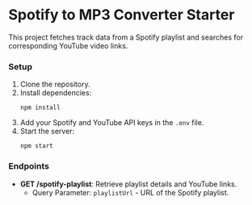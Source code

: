 
# Spotify to MP3 Converter Starter

This project fetches track data from a Spotify playlist and searches for corresponding YouTube video links.

### Setup

1. Clone the repository.
2. Install dependencies:
   ```
   npm install
   ```
3. Add your Spotify and YouTube API keys in the `.env` file.
4. Start the server:
   ```
   npm start
   ```

### Endpoints

- **GET /spotify-playlist**: Retrieve playlist details and YouTube links.
  - Query Parameter: `playlistUrl` - URL of the Spotify playlist.
